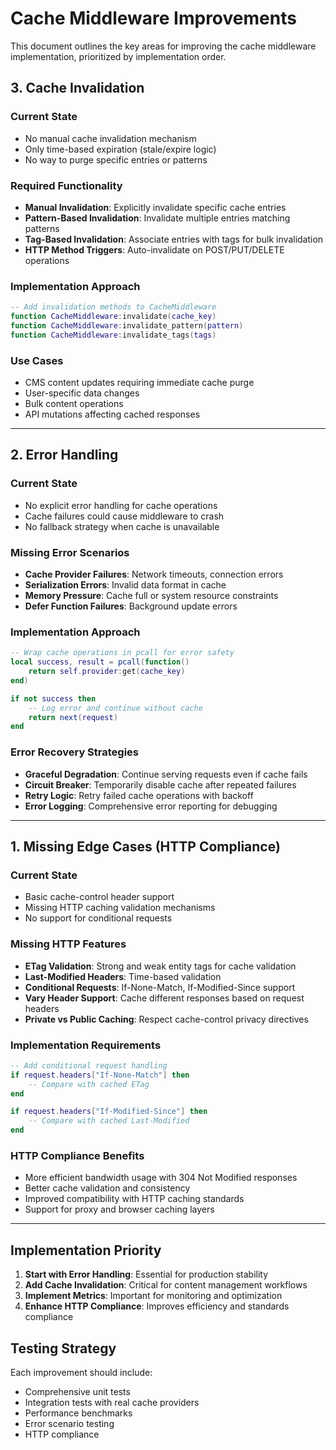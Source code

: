 # Cache Middleware Improvements

This document outlines the key areas for improving the cache middleware implementation, prioritized by implementation order.

## 3. Cache Invalidation

### Current State
- No manual cache invalidation mechanism
- Only time-based expiration (stale/expire logic)
- No way to purge specific entries or patterns

### Required Functionality
- **Manual Invalidation**: Explicitly invalidate specific cache entries
- **Pattern-Based Invalidation**: Invalidate multiple entries matching patterns
- **Tag-Based Invalidation**: Associate entries with tags for bulk invalidation
- **HTTP Method Triggers**: Auto-invalidate on POST/PUT/DELETE operations

### Implementation Approach
```lua
-- Add invalidation methods to CacheMiddleware
function CacheMiddleware:invalidate(cache_key)
function CacheMiddleware:invalidate_pattern(pattern)
function CacheMiddleware:invalidate_tags(tags)
```

### Use Cases
- CMS content updates requiring immediate cache purge
- User-specific data changes
- Bulk content operations
- API mutations affecting cached responses

---

## 2. Error Handling

### Current State
- No explicit error handling for cache operations
- Cache failures could cause middleware to crash
- No fallback strategy when cache is unavailable

### Missing Error Scenarios
- **Cache Provider Failures**: Network timeouts, connection errors
- **Serialization Errors**: Invalid data format in cache
- **Memory Pressure**: Cache full or system resource constraints
- **Defer Function Failures**: Background update errors

### Implementation Approach
```lua
-- Wrap cache operations in pcall for error safety
local success, result = pcall(function()
    return self.provider:get(cache_key)
end)

if not success then
    -- Log error and continue without cache
    return next(request)
end
```

### Error Recovery Strategies
- **Graceful Degradation**: Continue serving requests even if cache fails
- **Circuit Breaker**: Temporarily disable cache after repeated failures
- **Retry Logic**: Retry failed cache operations with backoff
- **Error Logging**: Comprehensive error reporting for debugging

---

## 1. Missing Edge Cases (HTTP Compliance)

### Current State
- Basic cache-control header support
- Missing HTTP caching validation mechanisms
- No support for conditional requests

### Missing HTTP Features
- **ETag Validation**: Strong and weak entity tags for cache validation
- **Last-Modified Headers**: Time-based validation
- **Conditional Requests**: If-None-Match, If-Modified-Since support
- **Vary Header Support**: Cache different responses based on request headers
- **Private vs Public Caching**: Respect cache-control privacy directives

### Implementation Requirements
```lua
-- Add conditional request handling
if request.headers["If-None-Match"] then
    -- Compare with cached ETag
end

if request.headers["If-Modified-Since"] then
    -- Compare with cached Last-Modified
end
```

### HTTP Compliance Benefits
- More efficient bandwidth usage with 304 Not Modified responses
- Better cache validation and consistency
- Improved compatibility with HTTP caching standards
- Support for proxy and browser caching layers

---

## Implementation Priority

1. **Start with Error Handling**: Essential for production stability
2. **Add Cache Invalidation**: Critical for content management workflows
3. **Implement Metrics**: Important for monitoring and optimization
4. **Enhance HTTP Compliance**: Improves efficiency and standards compliance

## Testing Strategy

Each improvement should include:
- Comprehensive unit tests
- Integration tests with real cache providers
- Performance benchmarks
- Error scenario testing
- HTTP compliance
